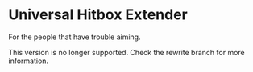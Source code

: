 # Universal Hitbox Extender
For the people that have trouble aiming.

This version is no longer supported. Check the rewrite branch for more information.